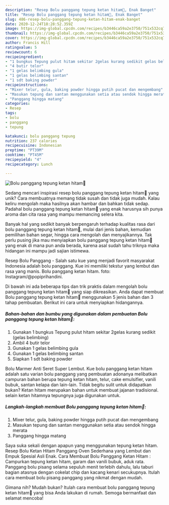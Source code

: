 ```yaml
---
description: "Resep Bolu panggang tepung ketan hitam🍰, Enak Banget"
title: "Resep Bolu panggang tepung ketan hitam🍰, Enak Banget"
slug: 486-resep-bolu-panggang-tepung-ketan-hitam-enak-banget
date: 2020-12-24T18:28:52.359Z
image: https://img-global.cpcdn.com/recipes/b3446ca59a2e3750/751x532cq70/bolu-panggang-tepung-ketan-hitam🍰-foto-resep-utama.jpg
thumbnail: https://img-global.cpcdn.com/recipes/b3446ca59a2e3750/751x532cq70/bolu-panggang-tepung-ketan-hitam🍰-foto-resep-utama.jpg
cover: https://img-global.cpcdn.com/recipes/b3446ca59a2e3750/751x532cq70/bolu-panggang-tepung-ketan-hitam🍰-foto-resep-utama.jpg
author: Francis Hill
ratingvalue: 5
reviewcount: 6
recipeingredient:
- "1 bungkus Tepung pulut hitam sekitar 2gelas kurang sedikit gelas belimbing"
- "4 butir telor"
- "1 gelas belimbing gula"
- "1 gelas belimbing santan"
- "1 sdt baking powder"
recipeinstructions:
- "Mixer telur, gula, baking powder hingga putih pucat dan mengembang"
- "Masukan tepung dan santan menggunakan setia atau sendok hingga merata"
- "Panggang hingga matang"
categories:
- Resep
tags:
- bolu
- panggang
- tepung

katakunci: bolu panggang tepung 
nutrition: 237 calories
recipecuisine: Indonesian
preptime: "PT39M"
cooktime: "PT45M"
recipeyield: "4"
recipecategory: Lunch

---
```



![Bolu panggang tepung ketan hitam🍰](https://img-global.cpcdn.com/recipes/b3446ca59a2e3750/751x532cq70/bolu-panggang-tepung-ketan-hitam🍰-foto-resep-utama.jpg)

Sedang mencari inspirasi resep bolu panggang tepung ketan hitam🍰 yang unik? Cara membuatnya memang tidak susah dan tidak juga mudah. Kalau keliru mengolah maka hasilnya akan hambar dan bahkan tidak sedap. Padahal bolu panggang tepung ketan hitam🍰 yang enak harusnya sih punya aroma dan cita rasa yang mampu memancing selera kita.

Banyak hal yang sedikit banyak berpengaruh terhadap kualitas rasa dari bolu panggang tepung ketan hitam🍰, mulai dari jenis bahan, kemudian pemilihan bahan segar, hingga cara mengolah dan menyajikannya. Tak perlu pusing jika mau menyiapkan bolu panggang tepung ketan hitam🍰 yang enak di mana pun anda berada, karena asal sudah tahu triknya maka hidangan ini mampu jadi sajian istimewa.

Resep Bolu Panggang - Salah satu kue yang menjadi favorit masyarakat Indonesia adalah bolu panggang. Kue ini memiliki tekstur yang lembut dan rasa yang manis. Bolu panggang ketan hitam. foto: Instagram/@popiprihandini.


Di bawah ini ada beberapa tips dan trik praktis dalam mengolah bolu panggang tepung ketan hitam🍰 yang siap dikreasikan. Anda dapat membuat Bolu panggang tepung ketan hitam🍰 menggunakan 5 jenis bahan dan 3 tahap pembuatan. Berikut ini cara untuk menyiapkan hidangannya.

<!--inarticleads1-->

##### Bahan-bahan dan bumbu yang digunakan dalam pembuatan Bolu panggang tepung ketan hitam🍰:

1. Gunakan 1 bungkus Tepung pulut hitam sekitar 2gelas kurang sedikit (gelas belimbing)
1. Ambil 4 butir telor
1. Gunakan 1 gelas belimbing gula
1. Gunakan 1 gelas belimbing santan
1. Siapkan 1 sdt baking powder


Bolu Marmer Anti Seret Super Lembut. Kue bolu panggang ketan hitam adalah satu varian bolu panggang yang pembuatan adonanya melibatkan campuran bahan berupa tepung ketan hitam, telur, cake emulsifier, vanili bubuk, santan kelapa dan lain-lain. Tidak begitu sulit untuk didapatkan bukan? Ketan hitam merupakan bahan untuk membuat jajanan tradisional. selain ketan hitamnya tepungnya juga digunakan untuk. 

<!--inarticleads2-->

##### Langkah-langkah membuat Bolu panggang tepung ketan hitam🍰:

1. Mixer telur, gula, baking powder hingga putih pucat dan mengembang
1. Masukan tepung dan santan menggunakan setia atau sendok hingga merata
1. Panggang hingga matang


Saya suka sekali dengan apapun yang menggunakan tepung ketan hitam. Resep Bolu Ketan Hitam Panggang Oven Sederhana yang Lembut dan Empuk Spesial Asli Enak. Cara Membuat Bolu Panggang Ketan Hitam : Campurkan tepung ketan hitam, garam dan vanili bubuk, aduk rata. Panggang bolu pisang selama sepuluh menit terlebih dahulu, lalu taburi bagian atasnya dengan cokelat chip dan kacang kenari secukupnya. Itulah cara membuat bolu pisang panggang yang nikmat dengan mudah. 

Gimana nih? Mudah bukan? Itulah cara membuat bolu panggang tepung ketan hitam🍰 yang bisa Anda lakukan di rumah. Semoga bermanfaat dan selamat mencoba!
